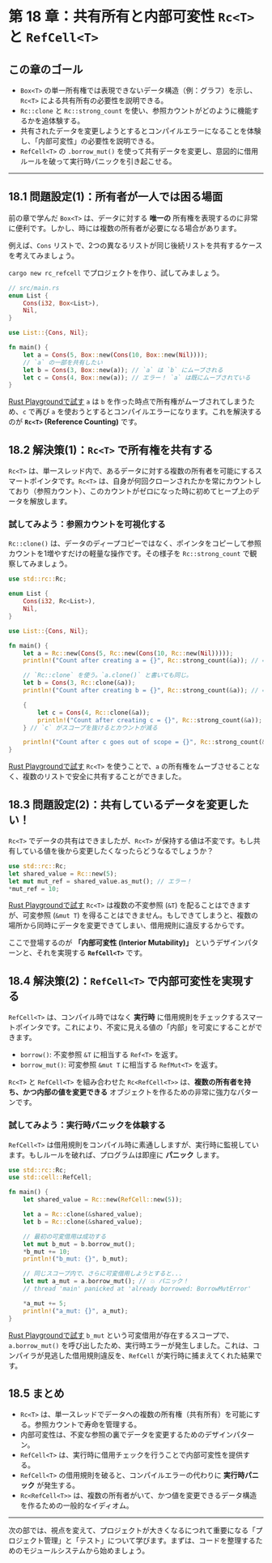 # 第 18 章：共有所有と内部可変性 `Rc<T>` と `RefCell<T>`

## この章のゴール
- `Box<T>` の単一所有権では表現できないデータ構造（例：グラフ）を示し、`Rc<T>` による共有所有の必要性を説明できる。
- `Rc::clone` と `Rc::strong_count` を使い、参照カウントがどのように機能するかを追体験する。
- 共有されたデータを変更しようとするとコンパイルエラーになることを体験し、「内部可変性」の必要性を説明できる。
- `RefCell<T>` の `.borrow_mut()` を使って共有データを変更し、意図的に借用ルールを破って実行時パニックを引き起こせる。

---

## 18.1 問題設定(1)：所有者が一人では困る場面

前の章で学んだ `Box<T>` は、データに対する **唯一の** 所有権を表現するのに非常に便利です。しかし、時には複数の所有者が必要になる場合があります。

例えば、`Cons` リストで、2つの異なるリストが同じ後続リストを共有するケースを考えてみましょう。

`cargo new rc_refcell` でプロジェクトを作り、試してみましょう。

```rust
// src/main.rs
enum List {
    Cons(i32, Box<List>),
    Nil,
}

use List::{Cons, Nil};

fn main() {
    let a = Cons(5, Box::new(Cons(10, Box::new(Nil))));
    // `a` の一部を共有したい
    let b = Cons(3, Box::new(a)); // `a` は `b` にムーブされる
    let c = Cons(4, Box::new(a)); // エラー！ `a` は既にムーブされている
}
```
[Rust Playgroundで試す](https://play.rust-lang.org/?version=stable&mode=debug&edition=2021&code=//%20src/main.rs%0Aenum%20List%20%7B%0A%20%20%20%20Cons%28i32%2C%20Box%3CList%3E%29%2C%0A%20%20%20%20Nil%2C%0A%7D%0A%0Ause%20List%3A%3A%7BCons%2C%20Nil%7D%3B%0A%0Afn%20main%28%29%20%7B%0A%20%20%20%20let%20a%20%3D%20Cons%285%2C%20Box%3A%3Anew%28Cons%2810%2C%20Box%3A%3Anew%28Nil%29%29%29%29%3B%0A%20%20%20%20//%20%60a%60%20%E3%81%AE%E4%B8%80%E9%83%A8%E3%82%92%E5%85%B1%E6%9C%89%E3%81%97%E3%81%9F%E3%81%84%0A%20%20%20%20let%20b%20%3D%20Cons%283%2C%20Box%3A%3Anew%28a%29%29%3B%20//%20%60a%60%20%E3%81%AF%20%60b%60%20%E3%81%AB%E3%83%A0%E3%83%BC%E3%83%96%E3%81%95%E3%82%8C%E3%82%8B%0A%20%20%20%20let%20c%20%3D%20Cons%284%2C%20Box%3A%3Anew%28a%29%29%3B%20//%20%E3%82%A8%E3%83%A9%E3%83%BC%EF%BC%81%20%60a%60%20%E3%81%AF%E6%97%A2%E3%81%AB%E3%83%A0%E3%83%BC%E3%83%96%E3%81%95%E3%82%8C%E3%81%A6%E3%81%84%E3%82%8B%0A%7D)
`a` は `b` を作った時点で所有権がムーブされてしまうため、`c` で再び `a` を使おうとするとコンパイルエラーになります。これを解決するのが **`Rc<T>` (Reference Counting)** です。

## 18.2 解決策(1)：`Rc<T>` で所有権を共有する

`Rc<T>` は、単一スレッド内で、あるデータに対する複数の所有者を可能にするスマートポインタです。`Rc<T>` は、自身が何回クローンされたかを常にカウントしており（参照カウント）、このカウントがゼロになった時に初めてヒープ上のデータを解放します。

### 試してみよう：参照カウントを可視化する

`Rc::clone()` は、データのディープコピーではなく、ポインタをコピーして参照カウントを1増やすだけの軽量な操作です。その様子を `Rc::strong_count` で観察してみましょう。

```rust
use std::rc::Rc;

enum List {
    Cons(i32, Rc<List>),
    Nil,
}

use List::{Cons, Nil};

fn main() {
    let a = Rc::new(Cons(5, Rc::new(Cons(10, Rc::new(Nil)))));
    println!("Count after creating a = {}", Rc::strong_count(&a)); // => 1

    // `Rc::clone` を使う。`a.clone()` と書いても同じ。
    let b = Cons(3, Rc::clone(&a));
    println!("Count after creating b = {}", Rc::strong_count(&a)); // => 2

    {
        let c = Cons(4, Rc::clone(&a));
        println!("Count after creating c = {}", Rc::strong_count(&a)); // => 3
    } // `c` がスコープを抜けるとカウントが減る

    println!("Count after c goes out of scope = {}", Rc::strong_count(&a)); // => 2
}
```
[Rust Playgroundで試す](https://play.rust-lang.org/?version=stable&mode=debug&edition=2021&code=use%20std%3A%3Arc%3A%3ARc%3B%0A%0Aenum%20List%20%7B%0A%20%20%20%20Cons%28i32%2C%20Rc%3CList%3E%29%2C%0A%20%20%20%20Nil%2C%0A%7D%0A%0Ause%20List%3A%3A%7BCons%2C%20Nil%7D%3B%0A%0Afn%20main%28%29%20%7B%0A%20%20%20%20let%20a%20%3D%20Rc%3A%3Anew%28Cons%285%2C%20Rc%3A%3Anew%28Cons%2810%2C%20Rc%3A%3Anew%28Nil%29%29%29%29%29%3B%0A%20%20%20%20println%21%28%22Count%20after%20creating%20a%20%3D%20%7B%7D%22%2C%20Rc%3A%3Astrong_count%28%26a%29%29%3B%20//%20%3D%3E%201%0A%0A%20%20%20%20//%20%60Rc%3A%3Aclone%60%20%E3%82%92%E4%BD%BF%E3%81%86%E3%80%82%60a.clone%28%29%60%20%E3%81%A8%E6%9B%B8%E3%81%84%E3%81%A6%E3%82%82%E5%90%8C%E3%81%98%E3%80%82%0A%20%20%20%20let%20b%20%3D%20Cons%283%2C%20Rc%3A%3Aclone%28%26a%29%29%3B%0A%20%20%20%20println%21%28%22Count%20after%20creating%20b%20%3D%20%7B%7D%22%2C%20Rc%3A%3Astrong_count%28%26a%29%29%3B%20//%20%3D%3E%202%0A%0A%20%20%20%20%7B%0A%20%20%20%20%20%20%20%20let%20c%20%3D%20Cons%284%2C%20Rc%3A%3Aclone%28%26a%29%29%3B%0A%20%20%20%20%20%20%20%20println%21%28%22Count%20after%20creating%20c%20%3D%20%7B%7D%22%2C%20Rc%3A%3Astrong_count%28%26a%29%29%3B%20//%20%3D%3E%203%0A%20%20%20%20%7D%20//%20%60c%60%20%E3%81%8C%E3%82%B9%E3%82%B3%E3%83%BC%E3%83%97%E3%82%92%E6%8A%9C%E3%81%91%E3%82%8B%E3%81%A8%E3%82%AB%E3%82%A6%E3%83%B3%E3%83%88%E3%81%8C%E6%B8%9B%E3%82%8B%0A%0A%20%20%20%20println%21%28%22Count%20after%20c%20goes%20out%20of%20scope%20%3D%20%7B%7D%22%2C%20Rc%3A%3Astrong_count%28%26a%29%29%3B%20//%20%3D%3E%202%0A%7D)
`Rc<T>` を使うことで、`a` の所有権をムーブさせることなく、複数のリストで安全に共有することができました。

## 18.3 問題設定(2)：共有しているデータを変更したい！

`Rc<T>` でデータの共有はできましたが、`Rc<T>` が保持する値は不変です。もし共有している値を後から変更したくなったらどうなるでしょうか？

```rust
use std::rc::Rc;
let shared_value = Rc::new(5);
let mut mut_ref = shared_value.as_mut(); // エラー！
*mut_ref = 10;
```
[Rust Playgroundで試す](https://play.rust-lang.org/?version=stable&mode=debug&edition=2021&code=use%20std%3A%3Arc%3A%3ARc%3B%0Alet%20shared_value%20%3D%20Rc%3A%3Anew%285%29%3B%0Alet%20mut%20mut_ref%20%3D%20shared_value.as_mut%28%29%3B%20//%20%E3%82%A8%E3%83%A9%E3%83%BC%EF%BC%81%0A%2Amut_ref%20%3D%2010%3B)
`Rc<T>` は複数の不変参照 (`&T`) を配ることはできますが、可変参照 (`&mut T`) を得ることはできません。もしできてしまうと、複数の場所から同時にデータを変更できてしまい、借用規則に違反するからです。

ここで登場するのが **「内部可変性 (Interior Mutability)」** というデザインパターンと、それを実現する **`RefCell<T>`** です。

## 18.4 解決策(2)：`RefCell<T>` で内部可変性を実現する

`RefCell<T>` は、コンパイル時ではなく **実行時** に借用規則をチェックするスマートポインタです。これにより、不変に見える値の「内部」を可変にすることができます。

- `borrow()`: 不変参照 `&T` に相当する `Ref<T>` を返す。
- `borrow_mut()`: 可変参照 `&mut T` に相当する `RefMut<T>` を返す。

`Rc<T>` と `RefCell<T>` を組み合わせた `Rc<RefCell<T>>` は、**複数の所有者を持ち、かつ内部の値を変更できる** オブジェクトを作るための非常に強力なパターンです。

### 試してみよう：実行時パニックを体験する

`RefCell<T>` は借用規則をコンパイル時に素通ししますが、実行時に監視しています。もしルールを破れば、プログラムは即座に **パニック** します。

```rust
use std::rc::Rc;
use std::cell::RefCell;

fn main() {
    let shared_value = Rc::new(RefCell::new(5));

    let a = Rc::clone(&shared_value);
    let b = Rc::clone(&shared_value);

    // 最初の可変借用は成功する
    let mut b_mut = b.borrow_mut();
    *b_mut += 10;
    println!("b_mut: {}", b_mut);

    // 同じスコープ内で、さらに可変借用しようとすると...
    let mut a_mut = a.borrow_mut(); // 💥 パニック！
    // thread 'main' panicked at 'already borrowed: BorrowMutError'

    *a_mut += 5;
    println!("a_mut: {}", a_mut);
}
```
[Rust Playgroundで試す](https://play.rust-lang.org/?version=stable&mode=debug&edition=2021&code=use%20std%3A%3Arc%3A%3ARc%3B%0Ause%20std%3A%3Acell%3A%3ARefCell%3B%0A%0Afn%20main%28%29%20%7B%0A%20%20%20%20let%20shared_value%20%3D%20Rc%3A%3Anew%28RefCell%3A%3Anew%285%29%29%3B%0A%0A%20%20%20%20let%20a%20%3D%20Rc%3A%3Aclone%28%26shared_value%29%3B%0A%20%20%20%20let%20b%20%3D%20Rc%3A%3Aclone%28%26shared_value%29%3B%0A%0A%20%20%20%20//%20%E6%9C%80%E5%88%9D%E3%81%AE%E5%8F%AF%E5%A4%89%E5%80%9F%E7%94%A8%E3%81%AF%E6%88%90%E5%8A%9F%E3%81%99%E3%82%8B%0A%20%20%20%20let%20mut%20b_mut%20%3D%20b.borrow_mut%28%29%3B%0A%20%20%20%20%2Ab_mut%20%2B%3D%2010%3B%0A%20%20%20%20println%21%28%22b_mut%3A%20%7B%7D%22%2C%20b_mut%29%3B%0A%0A%20%20%20%20//%20%E5%90%8C%E3%81%98%E3%82%B9%E3%82%B3%E3%83%BC%E3%83%97%E5%86%85%E3%81%A7%E3%80%81%E3%81%95%E3%82%89%E3%81%AB%E5%8F%AF%E5%A4%89%E5%80%9F%E7%94%A8%E3%81%97%E3%82%88%E3%81%86%E3%81%A8%E3%81%99%E3%82%8B%E3%81%A8...%0A%20%20%20%20let%20mut%20a_mut%20%3D%20a.borrow_mut%28%29%3B%20//%20%F0%9F%92%A5%20%E3%83%91%E3%83%8B%E3%83%83%E3%82%AF%EF%BC%81%0A%20%20%20%20//%20thread%20%27main%27%20panicked%20at%20%27already%20borrowed%3A%20BorrowMutError%27%0A%0A%20%20%20%20%2Aa_mut%20%2B%3D%205%3B%0A%20%20%20%20println%21%28%22a_mut%3A%20%7B%7D%22%2C%20a_mut%29%3B%0A%7D)
`b_mut` という可変借用が存在するスコープで、`a.borrow_mut()` を呼び出したため、実行時エラーが発生しました。これは、コンパイラが見逃した借用規則違反を、`RefCell` が実行時に捕まえてくれた結果です。

## 18.5 まとめ

- `Rc<T>` は、単一スレッドでデータへの複数の所有権（共有所有）を可能にする。参照カウントで寿命を管理する。
- 内部可変性は、不変な参照の裏でデータを変更するためのデザインパターン。
- `RefCell<T>` は、実行時に借用チェックを行うことで内部可変性を提供する。
- `RefCell<T>` の借用規則を破ると、コンパイルエラーの代わりに **実行時パニック** が発生する。
- `Rc<RefCell<T>>` は、複数の所有者がいて、かつ値を変更できるデータ構造を作るための一般的なイディオム。

---

次の部では、視点を変えて、プロジェクトが大きくなるにつれて重要になる「プロジェクト管理」と「テスト」について学びます。まずは、コードを整理するためのモジュールシステムから始めましょう。
